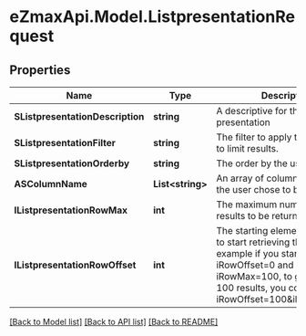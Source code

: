 
# eZmaxApi.Model.ListpresentationRequest

## Properties

Name | Type | Description | Notes
------------ | ------------- | ------------- | -------------
**SListpresentationDescription** | **string** | A descriptive for the list presentation | 
**SListpresentationFilter** | **string** | The filter to apply to the request to limit results. | 
**SListpresentationOrderby** | **string** | The order by the user chose | 
**ASColumnName** | **List&lt;string&gt;** | An array of column names that the user chose to bee visible | 
**IListpresentationRowMax** | **int** | The maximum numbers of results to be returned | 
**IListpresentationRowOffset** | **int** | The starting element from where to start retrieving the results. For example if you started at iRowOffset&#x3D;0 and asked for iRowMax&#x3D;100, to get the next 100 results, you could specify iRowOffset&#x3D;100&amp;iRowMax&#x3D;100, | 

[[Back to Model list]](../README.md#documentation-for-models)
[[Back to API list]](../README.md#documentation-for-api-endpoints)
[[Back to README]](../README.md)

